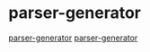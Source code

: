 # parser-generator

[parser-generator](https://github.com/peter-winter/ctpg)
[parser-generator](https://github.com/usethesource/rascal)
